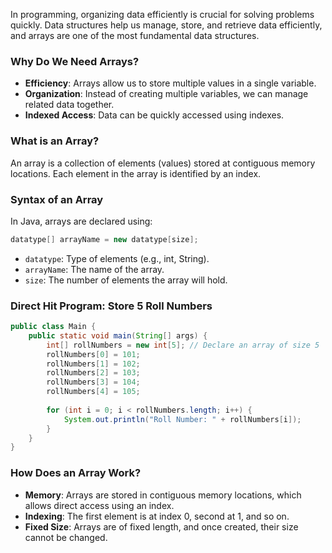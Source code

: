 
In programming, organizing data efficiently is crucial for solving problems quickly. Data structures help us manage, store, and retrieve data efficiently, and arrays are one of the most fundamental data structures.

### **Why Do We Need Arrays?**
- **Efficiency**: Arrays allow us to store multiple values in a single variable.
- **Organization**: Instead of creating multiple variables, we can manage related data together.
- **Indexed Access**: Data can be quickly accessed using indexes.

### **What is an Array?**
An array is a collection of elements (values) stored at contiguous memory locations. Each element in the array is identified by an index.

### **Syntax of an Array**
In Java, arrays are declared using:

```java
datatype[] arrayName = new datatype[size];
```

- `datatype`: Type of elements (e.g., int, String).
- `arrayName`: The name of the array.
- `size`: The number of elements the array will hold.

### **Direct Hit Program: Store 5 Roll Numbers**
```java
public class Main {
    public static void main(String[] args) {
        int[] rollNumbers = new int[5]; // Declare an array of size 5
        rollNumbers[0] = 101;
        rollNumbers[1] = 102;
        rollNumbers[2] = 103;
        rollNumbers[3] = 104;
        rollNumbers[4] = 105;
        
        for (int i = 0; i < rollNumbers.length; i++) {
            System.out.println("Roll Number: " + rollNumbers[i]);
        }
    }
}
```

### **How Does an Array Work?**
- **Memory**: Arrays are stored in contiguous memory locations, which allows direct access using an index.
- **Indexing**: The first element is at index 0, second at 1, and so on.
- **Fixed Size**: Arrays are of fixed length, and once created, their size cannot be changed.
